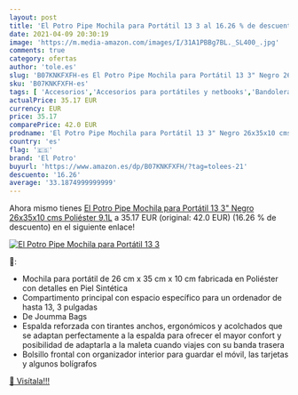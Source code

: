 ```yaml
---
layout: post
title: 'El Potro Pipe Mochila para Portátil 13 3 al 16.26 % de descuento'
date: 2021-04-09 20:30:19
image: 'https://m.media-amazon.com/images/I/31A1PBBg7BL._SL400_.jpg'
comments: true
category: ofertas
author: 'tole.es'
slug: 'B07KNKFXFH-es El Potro Pipe Mochila para Portátil 13 3" Negro 26x35x10...'
sku: 'B07KNKFXFH-es'
tags: [ 'Accesorios','Accesorios para portátiles y netbooks','Bandoleras y bolsas mensajero para portátiles y netbooks','Bolsas y fundas para portátiles y netbooks','Bolsos bandolera','Equipaje','Informática','el potro','mochila', ]
actualPrice: 35.17 EUR
currency: EUR
price: 35.17
comparePrice: 42.0 EUR
prodname: 'El Potro Pipe Mochila para Portátil 13 3" Negro 26x35x10 cms Poliéster 9.1L'
country: 'es'
flag: '🇪🇸'
brand: 'El Potro'
buyurl: 'https://www.amazon.es/dp/B07KNKFXFH/?tag=tolees-21'
descuento: '16.26'
average: '33.1874999999999'
---
```


Ahora mismo tienes [El Potro Pipe Mochila para Portátil 13 3" Negro 26x35x10 cms Poliéster 9.1L](https://www.amazon.es/dp/B07KNKFXFH/?tag=tolees-21) a 35.17 EUR (original: 42.0 EUR) (16.26 %  de descuento) en el siguiente enlace!

[![El Potro Pipe Mochila para Portátil 13 3](https://m.media-amazon.com/images/I/31A1PBBg7BL._SL400_.jpg)](https://www.amazon.es/dp/B07KNKFXFH/?tag=tolees-21)

🔎:

- Mochila para portátil de 26 cm x 35 cm x 10 cm fabricada en Poliéster con detalles en Piel Sintética
- Compartimento principal con espacio específico para un ordenador de hasta 13, 3 pulgadas
- De Joumma Bags
- Espalda reforzada con tirantes anchos, ergonómicos y acolchados que se adaptan perfectamente a la espalda para ofrecer el mayor confort y posibilidad de adaptarla a la maleta cuando viajes con su banda trasera
- Bolsillo frontal con organizador interior para guardar el móvil, las tarjetas y algunos bolígrafos

[🛒 Visítala!!!](https://www.amazon.es/dp/B07KNKFXFH/?tag=tolees-21)
